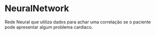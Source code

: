 # NeuralNetwork
Rede Neural que utiliza dados para achar uma correlação se o paciente pode apresentar algum problema cardíaco.
